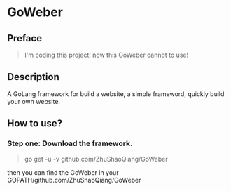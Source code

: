 # GoWeber
## Preface
  > I'm coding this project!
  now this GoWeber cannot to use!
## Description
  A GoLang framework for build a website, a simple frameword, quickly build your own website.
  
## How to use?
### Step one: Download the framework.
  > go get -u -v github.com/ZhuShaoQiang/GoWeber
  
  then you can find the GoWeber in your GOPATH/github.com/ZhuShaoQiang/GoWeber
